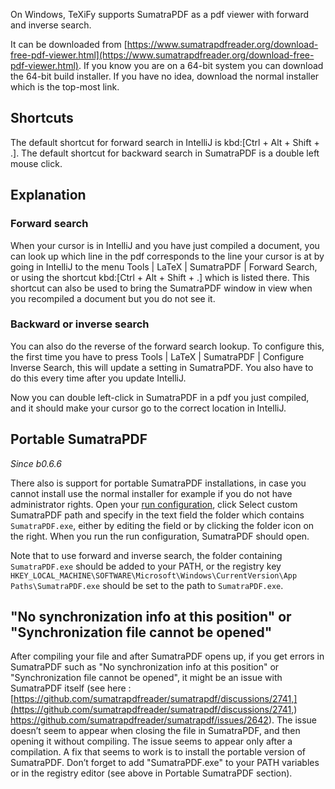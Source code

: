 On Windows, TeXiFy supports SumatraPDF as a pdf viewer with forward and inverse search.

It can be downloaded from [https://www.sumatrapdfreader.org/download-free-pdf-viewer.html](https://www.sumatrapdfreader.org/download-free-pdf-viewer.html).
If you know you are on a 64-bit system you can download the 64-bit build installer. If you have no idea, download the normal installer which is the top-most link.

## Shortcuts

The default shortcut for forward search in IntelliJ is kbd:[Ctrl + Alt + Shift + .].
The default shortcut for backward search in SumatraPDF is a double left mouse click.

## Explanation

### Forward search
When your cursor is in IntelliJ and you have just compiled a document, you can look up which line in the pdf corresponds to the line your cursor is at by going in IntelliJ to the menu <ui-path>Tools | LaTeX | SumatraPDF | Forward Search</ui-path>, or using the shortcut kbd:[Ctrl + Alt + Shift + .] which is listed there.
This shortcut can also be used to bring the SumatraPDF window in view when you recompiled a document but you do not see it.

### Backward or inverse search

You can also do the reverse of the forward search lookup.
To configure this, the first time you have to press <ui-path>Tools | LaTeX | SumatraPDF | Configure Inverse Search</ui-path>, this will update a setting in SumatraPDF.
You also have to do this every time after you update IntelliJ.

Now you can double left-click in SumatraPDF in a pdf you just compiled, and it should make your cursor go to the correct location in IntelliJ.

## Portable SumatraPDF
_Since b0.6.6_

There also is support for portable SumatraPDF installations, in case you cannot install use the normal installer for example if you do not have administrator rights.
Open your [run configuration](Run-configurations), click Select custom SumatraPDF path and specify in the text field the folder which contains `SumatraPDF.exe`, either by editing the field or by clicking the folder icon on the right.
When you run the run configuration, SumatraPDF should open.

Note that to use forward and inverse search, the folder containing `SumatraPDF.exe` should be added to your PATH, or the registry key `HKEY_LOCAL_MACHINE\SOFTWARE\Microsoft\Windows\CurrentVersion\App Paths\SumatraPDF.exe` should be set to the path to `SumatraPDF.exe`.

## "No synchronization info at this position" or "Synchronization file cannot be opened"
After compiling your file and after SumatraPDF opens up, if you get errors in SumatraPDF such as "No synchronization info at this position" or "Synchronization file cannot be opened", it might be an issue with SumatraPDF itself (see here : [https://github.com/sumatrapdfreader/sumatrapdf/discussions/2741,](https://github.com/sumatrapdfreader/sumatrapdf/discussions/2741,) https://github.com/sumatrapdfreader/sumatrapdf/issues/2642). The issue doesn’t seem to appear when closing the file in SumatraPDF, and then opening it without compiling. The issue seems to appear only after a compilation. A fix that seems to work is to install the portable version of SumatraPDF. Don’t forget to add "SumatraPDF.exe" to your PATH variables or in the registry editor (see above in Portable SumatraPDF section).
